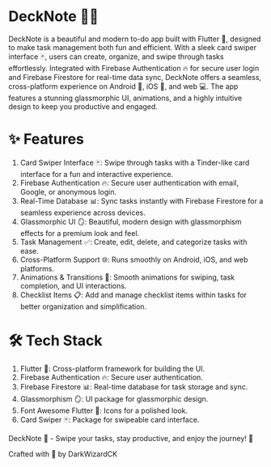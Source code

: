 # DeckNote 📝✨

DeckNote is a beautiful and modern to-do app built with Flutter 🦋, designed to make task management both fun and efficient. With a sleek card swiper interface 🃏, users can create, organize, and swipe through tasks effortlessly. Integrated with Firebase Authentication 🔥 for secure user login and Firebase Firestore for real-time data sync, DeckNote offers a seamless, cross-platform experience on Android 📱, iOS 🍎, and web 💻. The app features a stunning glassmorphic UI, animations, and a highly intuitive design to keep you productive and engaged.

# ✨ Features

1. Card Swiper Interface 🃏: Swipe through tasks with a Tinder-like card interface for a fun and interactive experience.
2. Firebase Authentication 🔥: Secure user authentication with email, Google, or anonymous login.
3. Real-Time Database 📊: Sync tasks instantly with Firebase Firestore for a seamless experience across devices.
4. Glassmorphic UI 🪞: Beautiful, modern design with glassmorphism effects for a premium look and feel.
5. Task Management ✅: Create, edit, delete, and categorize tasks with ease.
6. Cross-Platform Support 🌐: Runs smoothly on Android, iOS, and web platforms.
7. Animations & Transitions 🎉: Smooth animations for swiping, task completion, and UI interactions.
8. Checklist Items 📋: Add and manage checklist items within tasks for better organization and simplification.


# 🛠️ Tech Stack

1. Flutter 🦋: Cross-platform framework for building the UI.
2. Firebase Authentication 🔥: Secure user authentication.
3. Firebase Firestore 📊: Real-time database for task storage and sync.
4. Glassmorphism 🪞: UI package for glassmorphic design.
5. Font Awesome Flutter 🎨: Icons for a polished look.
6. Card Swiper 🃏: Package for swipeable card interface.


DeckNote 📝 - Swipe your tasks, stay productive, and enjoy the journey! 🚀


Crafted with 💼 by DarkWizardCK
